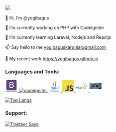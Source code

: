 ![](https://estruyf-github.azurewebsites.net/api/VisitorHit?user=yogibagus&repo=github-visitors-badge&countColorcountColor&countColor=%237B1E7A)

👋 Hi, I’m @yogibagus

🔭 I’m currently working on PHP with Codeigniter

🌱 I’m currently learning Laravel, Nodejs and Reactjs

📫 Say hello to me yogibaguskarunia@gmail.com

📄 My recent work https://yogibagus.github.io

<h3 align="left">Languages and Tools:</h3>
<p align="left"> <a href="https://getbootstrap.com" target="_blank"> <img src="https://raw.githubusercontent.com/devicons/devicon/master/icons/bootstrap/bootstrap-plain-wordmark.svg" alt="bootstrap" width="40" height="40"/> </a> <a href="https://codeigniter.com" target="_blank"> <img src="https://cdn.worldvectorlogo.com/logos/codeigniter.svg" alt="codeigniter" width="40" height="40"/> </a> <a href="https://www.java.com" target="_blank"> <img src="https://raw.githubusercontent.com/devicons/devicon/master/icons/java/java-original.svg" alt="java" width="40" height="40"/> </a> <a href="https://developer.mozilla.org/en-US/docs/Web/JavaScript" target="_blank"> <img src="https://raw.githubusercontent.com/devicons/devicon/master/icons/javascript/javascript-original.svg" alt="javascript" width="40" height="40"/> </a> <a href="https://www.mysql.com/" target="_blank"> <img src="https://raw.githubusercontent.com/devicons/devicon/master/icons/mysql/mysql-original-wordmark.svg" alt="mysql" width="40" height="40"/> </a> <a href="https://www.php.net" target="_blank"> <img src="https://raw.githubusercontent.com/devicons/devicon/master/icons/php/php-original.svg" alt="php" width="40" height="40"/> </p>
  
  
[![Top Langs](https://github-readme-stats.vercel.app/api/top-langs/?username=yogibagus&layout=compact)](https://github.com/yogibagus/github-readme-stats)

<h3 align="left">Support:</h3>
<a href="https://trakteer.id/yogibagus/tip" target="_blank"><img id="wse-buttons-preview" src="https://cdn.trakteer.id/images/embed/trbtn-red-5.png" height="36" style="border:0px;height:36px;" alt="Trakteer Saya"></a>



